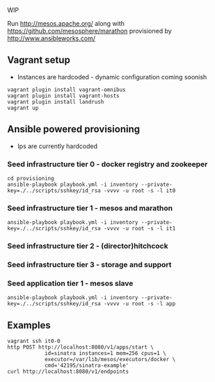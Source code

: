 WIP

Run http://mesos.apache.org/ along with https://github.com/mesosphere/marathon provisioned by http://www.ansibleworks.com/

## Vagrant setup

* Instances are hardcoded - dynamic configuration coming soonish

````
vagrant plugin install vagrant-omnibus
vagrant plugin install vagrant-hosts
vagrant plugin install landrush
vagrant up
````

## Ansible powered provisioning

* Ips are currently hardcoded

### Seed infrastructure tier 0 - docker registry and zookeeper

````
cd provisioning
ansible-playbook playbook.yml -i inventory --private-key=./../scripts/sshkey/id_rsa -vvvv -u root -s -l it0
````

### Seed infrastructure tier 1 - mesos and marathon

````
ansible-playbook playbook.yml -i inventory --private-key=./../scripts/sshkey/id_rsa -vvvv -u root -s -l it1
````

### Seed infrastructure tier 2 - (director)hitchcock

### Seed infrastructure tier 3 - storage and support

### Seed application tier 1 - mesos slave

````
ansible-playbook playbook.yml -i inventory --private-key=./../scripts/sshkey/id_rsa -vvvv -u root -s -l app
````

## Examples

````
vagrant ssh it0-0
http POST http://localhost:8080/v1/apps/start \
            id=sinatra instances=1 mem=256 cpus=1 \
            executor=/var/lib/mesos/executors/docker \
            cmd='42195/sinatra-example'
curl http://localhost:8080/v1/endpoints
````